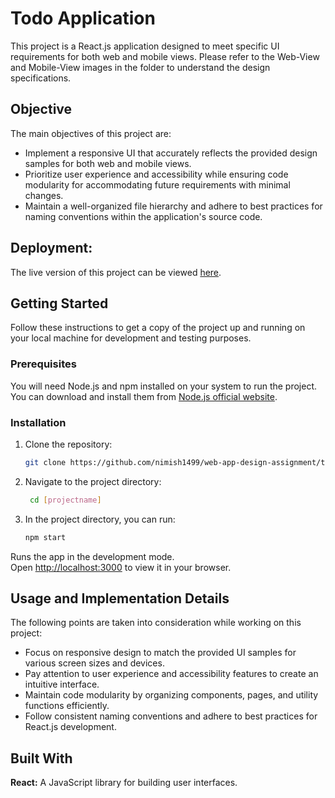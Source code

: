 

# Todo Application

This project is a React.js application designed to meet specific UI requirements for both web and mobile views. Please refer to the Web-View and Mobile-View images in the folder to understand the design specifications.

## Objective

The main objectives of this project are:

- Implement a responsive UI that accurately reflects the provided design samples for both web and mobile views.
- Prioritize user experience and accessibility while ensuring code modularity for accommodating future requirements with minimal changes.
- Maintain a well-organized file hierarchy and adhere to best practices for naming conventions within the application's source code.


## Deployment:

The live version of this project can be viewed [here](https://nimish-website-desgn.netlify.app/).


## Getting Started

Follow these instructions to get a copy of the project up and running on your local machine for development and testing purposes.

### Prerequisites

You will need Node.js and npm installed on your system to run the project. You can download and install them from [Node.js official website](https://nodejs.org/).

### Installation

1. Clone the repository:
   ```sh
   git clone https://github.com/nimish1499/web-app-design-assignment/tree/main
2. Navigate to the project directory:
   ```sh
    cd [projectname]
3. In the project directory, you can run:
   ```sh
   npm start
Runs the app in the development mode.\
Open [http://localhost:3000](http://localhost:3000) to view it in your browser.


## Usage and Implementation Details

The following points are taken into consideration while working on this project:

- Focus on responsive design to match the provided UI samples for various screen sizes and devices.
- Pay attention to user experience and accessibility features to create an intuitive interface.
- Maintain code modularity by organizing components, pages, and utility functions efficiently.
- Follow consistent naming conventions and adhere to best practices for React.js development.


## Built With
**React:**  A JavaScript library for building user interfaces.


   
